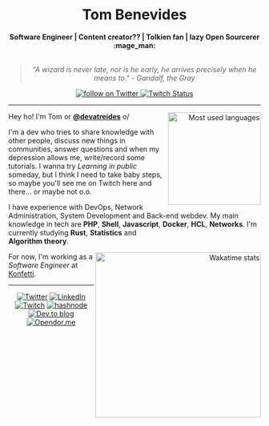 <h1 align="center"> Tom Benevides </h1>

    
<div align="center">
<b>Software Engineer | Content creator?? | Tolkien fan | lazy Open Sourcerer :mage_man: </b>
<br>
<br>

<blockquote>
    <p><i>
        "A wizard is never late, nor is he early, he arrives precisely when he means to." - Gandalf, the Gray 
    </i></p>
</blockquote>
</div>

<div align="center">
    <a href="https://twitter.com/intent/follow?screen_name=devatreides">
        <img src="https://img.shields.io/twitter/follow/devatreides?style=social&logo=twitter"
        alt="follow on Twitter">
    </a>
    <a href="https://www.twitch.tv/devatreides">
    <img alt="Twitch Status" src="https://img.shields.io/twitch/status/devatreides?style=social">
    </a>
</div>

---

<div align="right" style="margin:auto">
     <a href="https://github.com/tombenevides">
        <img height="185em" src="https://github-readme-stats.vercel.app/api/top-langs/?username=tombenevides&hide=html,blade,CSS&hide_border=true&layout=compact&show_icons=true&line_height=27&langs_count=10&theme=transparent&custom_title=My%20favorite%20languages"
       alt="Most used languages" align="right">
    </a>
</div>


Hey ho! I'm Tom or [**@devatreides**](https://twitter.com/devatreides) o/

I'm a dev who tries to share knowledge with other people, discuss new things in communities, answer questions and when my depression allows me, write/record some tutorials. I wanna try *Learning in public* someday, but I think I need to take baby steps, so maybe you'll see me on Twitch here and there... or maybe not o.o.

I have experience with DevOps, Network Administration, System Development and Back-end webdev. My main knowledge in tech are **PHP**, **Shell**, **Javascript**, **Docker**, **HCL**, **Networks**. I'm currently studying **Rust**, **Statistics** and <br>**Algorithm theory**.

<div align="right" style="margin:auto">
    <a href="https://wakatime.com/@devatreides">
        <img width="330em" src="https://github-readme-stats.vercel.app/api/wakatime?username=devatreides&theme=transparent&hide_border=true&hide=markdown,html&hide_title=true&line_height=50&langs_count=4&layout=default" alt="Wakatime stats" align="right" />
    </a>
</div>

For now, I'm working as a _Software Engineer_ at [Konfetti](https://gokonfetti.com). 

---

<div align="center">

[![Twitter](https://img.shields.io/badge/Twitter-%231DA1F2.svg?style=for-the-badge&logo=Twitter&logoColor=white)](https://twitter.com/devatreides)
[![LinkedIn](https://img.shields.io/badge/linkedin-%230077B5.svg?style=for-the-badge&logo=linkedin&logoColor=white)](https://www.linkedin.com/in/tombenevides)
[![Twitch](https://img.shields.io/badge/Twitch-%239146FF.svg?style=for-the-badge&logo=Twitch&logoColor=white)](https://www.twitch.tv/vcwild)
[![hashnode](https://img.shields.io/badge/Hashnode-2962FF?style=for-the-badge&logo=hashnode&logoColor=white)](https://devatreides.hashnode.dev/)
[![Dev.to blog](https://img.shields.io/badge/dev.to-0A0A0A?style=for-the-badge&logo=dev.to&logoColor=white)](https://dev.to/devatreides)
[![Opendor.me](https://img.shields.io/badge/Opendor.me-100000?style=for-the-badge&logo=github&logoColor=white)](https://opendor.me/@tombenevides)

</div>
